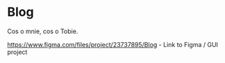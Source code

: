 # Blog
Cos o mnie, cos o Tobie. 


https://www.figma.com/files/project/23737895/Blog - Link to Figma / GUI project
